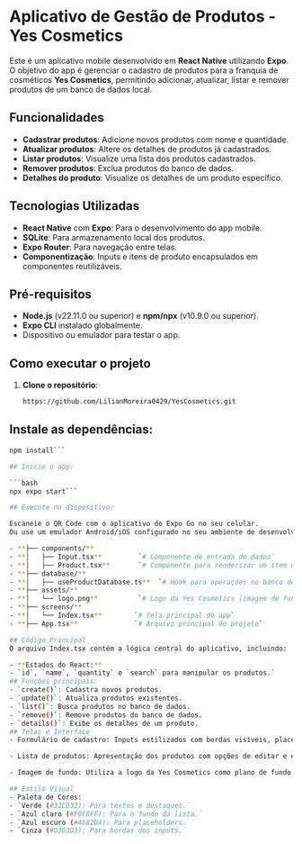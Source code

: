 # Aplicativo de Gestão de Produtos - Yes Cosmetics

Este é um aplicativo mobile desenvolvido em **React Native** utilizando **Expo**. O objetivo do app é gerenciar o cadastro de produtos para a franquia de cosméticos **Yes Cosmetics**, permitindo adicionar, atualizar, listar e remover produtos de um banco de dados local.

## Funcionalidades

- **Cadastrar produtos**: Adicione novos produtos com nome e quantidade.
- **Atualizar produtos**: Altere os detalhes de produtos já cadastrados.
- **Listar produtos**: Visualize uma lista dos produtos cadastrados.
- **Remover produtos**: Exclua produtos do banco de dados.
- **Detalhes do produto**: Visualize os detalhes de um produto específico.

## Tecnologias Utilizadas

- **React Native** com **Expo**: Para o desenvolvimento do app mobile.
- **SQLite**: Para armazenamento local dos produtos.
- **Expo Router**: Para navegação entre telas.
- **Componentização**: Inputs e itens de produto encapsulados em componentes reutilizáveis.

## Pré-requisitos

- **Node.js** (v22.11.0 ou superior) e **npm/npx** (v10.9.0 ou superior).
- **Expo CLI** instalado globalmente.
- Dispositivo ou emulador para testar o app.

## Como executar o projeto

1. **Clone o repositório**:
   ```bash
   https://github.com/LilianMoreira0429/YesCosmetics.git

## Instale as dependências:

   ```bash
   npm install```

## Inicie o app:

   ```bash
   npx expo start```

## Execute no dispositivo:

Escaneie o QR Code com o aplicativo do Expo Go no seu celular.
Ou use um emulador Android/iOS configurado no seu ambiente de desenvolvimento.

- **├── components/**
- **│   ├── Input.tsx**         `# Componente de entrada de dados`
- **│   ├── Product.tsx**       `# Componente para renderizar um item da lista de produtos`
- **├── database/**
- **│   ├── useProductDatabase.ts**  `# Hook para operações no banco de dados SQLite`
- **├── assets/**
- **│   └── logo.png**          `# Logo da Yes Cosmetics (imagem de fundo)`
- **├── screens/**
- **│   └── Index.tsx**        `# Tela principal do app`
- **├── App.tsx**              `# Arquivo principal do projeto`

## Código Principal
O arquivo Index.tsx contém a lógica central do aplicativo, incluindo:

- **Estados do React:**
- `id`, `name`, `quantity` e `search` para manipular os produtos.`
## Funções principais:
- `create()`: Cadastra novos produtos.
- `update()`: Atualiza produtos existentes.
- `list()`: Busca produtos no banco de dados.
- `remove()`: Remove produtos do banco de dados.
- `details()`: Exibe os detalhes de um produto.
## Telas e Interface
- Formulário de cadastro: Inputs estilizados com bordas visíveis, placeholder customizado e validação de entrada.

- Lista de produtos: Apresentação dos produtos com opções de editar e excluir.

- Imagem de fundo: Utiliza a logo da Yes Cosmetics como plano de fundo.

## Estilo Visual
- Paleta de Cores:
- `Verde (#32CD32): Para textos e destaques.`
- `Azul claro (#F0F8FF): Para o fundo da lista.`
- `Azul escuro (#4682B4): Para placeholders.`
- `Cinza (#D3D3D3): Para bordas dos inputs.`

